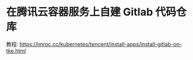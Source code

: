 # 在腾讯云容器服务上自建 Gitlab 代码仓库

教程: https://imroc.cc/kubernetes/tencent/install-apps/install-gitlab-on-tke.html
